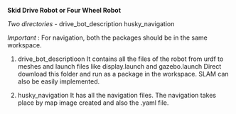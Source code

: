 **Skid Drive Robot or Four Wheel Robot**

*Two directories -*
drive_bot_description
husky_navigation

*Important* : For navigation, both the packages should be in the same workspace.

1. drive_bot_descriptioon
  It contains all the files of the robot from urdf to meshes and launch files like display.launch and gazebo.launch
  Direct download this folder and run as a package in the workspace.
  SLAM can also be easily implemented.

3. husky_navigation
   It has all the navigation files. The navigation takes place by map image created and also the .yaml file.
